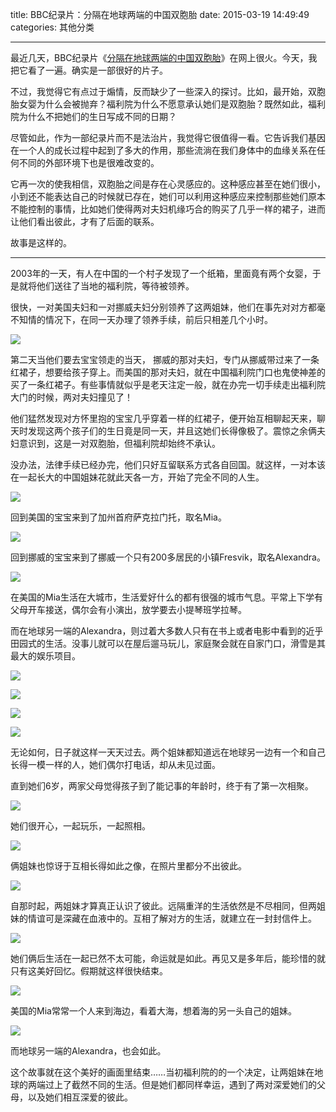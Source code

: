title: BBC纪录片：分隔在地球两端的中国双胞胎
date: 2015-03-19 14:49:49
categories: 其他分类

---

最近几天，BBC纪录片《[分隔在地球两端的中国双胞胎](https://youtu.be/_xVXvd5tqaY)》在网上很火。今天，我把它看了一遍。确实是一部很好的片子。

<!--more-->

不过，我觉得它有点过于煽情，反而缺少了一些深入的探讨。比如，最开始，双胞胎女婴为什么会被抛弃？福利院为什么不愿意承认她们是双胞胎？既然如此，福利院为什么不把她们的生日写成不同的日期？

尽管如此，作为一部纪录片而不是法治片，我觉得它很值得一看。它告诉我们基因在一个人的成长过程中起到了多大的作用，那些流淌在我们身体中的血缘关系在任何不同的外部环境下也是很难改变的。

它再一次的使我相信，双胞胎之间是存在心灵感应的。这种感应甚至在她们很小，小到还不能表达自己的时候就已存在，她们可以利用这种感应来控制那些她们原本不能控制的事情，比如她们使得两对夫妇机缘巧合的购买了几乎一样的裙子，进而让他们看出彼此，才有了后面的联系。


故事是这样的。

---

2003年的一天，有人在中国的一个村子发现了一个纸箱，里面竟有两个女婴，于是就将他们送往了当地的福利院，等待被领养。

很快，一对美国夫妇和一对挪威夫妇分别领养了这两姐妹，他们在事先对对方都毫不知情的情况下，在同一天办理了领养手续，前后只相差几个小时。

![](http://ww2.sinaimg.cn/mw690/aeba7ac3gw1eqb00isjlrj20go09cwk3.jpg)



第二天当他们要去宝宝领走的当天， 挪威的那对夫妇，专门从挪威带过来了一条红裙子，想要给孩子穿上。而美国的那对夫妇，就在中国福利院门口也鬼使神差的买了一条红裙子。有些事情就似乎是老天注定一般，就在办完一切手续走出福利院大门的时候，两对夫妇撞见了！

他们猛然发现对方怀里抱的宝宝几乎穿着一样的红裙子，便开始互相聊起天来，聊天时发现这两个孩子们的生日竟是同一天，并且这她们长得像极了。震惊之余俩夫妇意识到，这是一对双胞胎，但福利院却始终不承认。

没办法，法律手续已经办完，他们只好互留联系方式各自回国。就这样，一对本该在一起长大的中国姐妹花就此天各一方，开始了完全不同的人生。

![](http://ww2.sinaimg.cn/mw690/aeba7ac3gw1eqb00jesxaj20go09cajh.jpg)

回到美国的宝宝来到了加州首府萨克拉门托，取名Mia。

![](http://ww1.sinaimg.cn/mw690/aeba7ac3gw1eqb00jwbhij20go09cn8k.jpg)

回到挪威的宝宝来到了挪威一个只有200多居民的小镇Fresvik，取名Alexandra。

![](http://ww2.sinaimg.cn/mw690/aeba7ac3gw1eqb00kjnk6j20go09cws2.jpg)

在美国的Mia生活在大城市，生活爱好什么的都有很强的城市气息。平常上下学有父母开车接送，偶尔会有小演出，放学要去小提琴班学拉琴。

而在地球另一端的Alexandra，则过着大多数人只有在书上或者电影中看到的近乎田园式的生活。没事儿就可以在屋后遛马玩儿，家庭聚会就在自家门口，滑雪是其最大的娱乐项目。



![](http://ww4.sinaimg.cn/mw690/aeba7ac3gw1eqb00lttc9j20go09cqgd.jpg)

![](http://ww3.sinaimg.cn/mw690/aeba7ac3gw1eqb00y7ll8j20go09cqhu.jpg)



![](http://ww1.sinaimg.cn/mw690/aeba7ac3gw1eqb01pdlksj20go09ctb9.jpg)

![](http://ww4.sinaimg.cn/mw690/aeba7ac3gw1eqb00l0s7uj20go09c48o.jpg)


无论如何，日子就这样一天天过去。两个姐妹都知道远在地球另一边有一个和自己长得一模一样的人，她们偶尔打电话，却从未见过面。

直到她们6岁，两家父母觉得孩子到了能记事的年龄时，终于有了第一次相聚。

![](http://ww1.sinaimg.cn/mw690/aeba7ac3gw1eqb00ypgjoj20sg0fzqi4.jpg)

她们很开心，一起玩乐，一起照相。

![](http://ww1.sinaimg.cn/mw690/aeba7ac3gw1eqb00zbp3aj20sg0fzaqg.jpg)

俩姐妹也惊讶于互相长得如此之像，在照片里都分不出彼此。

![](http://ww3.sinaimg.cn/mw690/aeba7ac3gw1eqb00zxpqyj212y0mf0ze.jpg)

自那时起，两姐妹才算真正认识了彼此。远隔重洋的生活依然是不尽相同，但两姐妹的情谊可是深藏在血液中的。互相了解对方的生活，就建立在一封封信件上。

![](http://ww4.sinaimg.cn/mw690/aeba7ac3gw1eqb0113n7mj20sg0fz7mq.jpg)

她们俩后生活在一起已然不太可能，命运就是如此。再见又是多年后，能珍惜的就只有这美好回忆。假期就这样很快结束。

![](http://ww3.sinaimg.cn/mw690/aeba7ac3gw1eqb012hpajj20sg0fztmg.jpg)

美国的Mia常常一个人来到海边，看着大海，想着海的另一头自己的姐妹。

![](http://ww1.sinaimg.cn/mw690/aeba7ac3gw1eqb014614pj20sg0fz4ec.jpg)

而地球另一端的Alexandra，也会如此。

这个故事就在这个美好的画面里结束……当初福利院的的一个决定，让两姐妹在地球的两端过上了截然不同的生活。但是她们都同样幸运，遇到了两对深爱她们的父母，以及她们相互深爱的彼此。